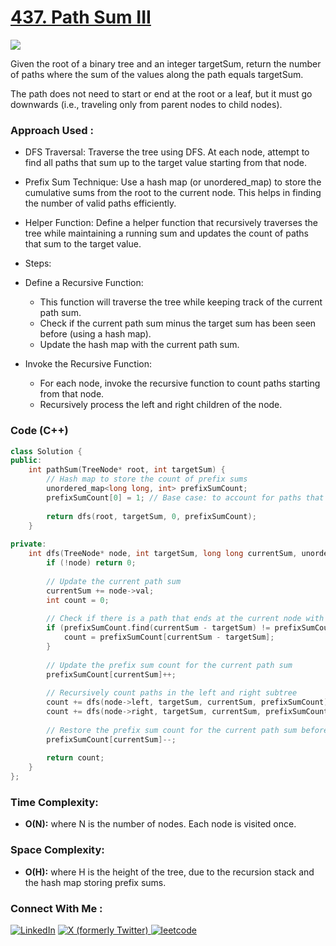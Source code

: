 # [437. Path Sum III](https://leetcode.com/problems/path-sum-iii/description/)

![](https://badgen.net/badge/Level/Medium/yellow)

Given the root of a binary tree and an integer targetSum, return the number of paths where the sum of the values along the path equals targetSum.

The path does not need to start or end at the root or a leaf, but it must go downwards (i.e., traveling only from parent nodes to child nodes).

### Approach Used :

-   DFS Traversal: Traverse the tree using DFS. At each node, attempt to find all paths that sum up to the target value starting from that node.
-   Prefix Sum Technique: Use a hash map (or unordered_map) to store the cumulative sums from the root to the current node. This helps in finding the number of valid paths efficiently.
-   Helper Function: Define a helper function that recursively traverses the tree while maintaining a running sum and updates the count of paths that sum to the target value.

-   Steps:
-   Define a Recursive Function:
    -   This function will traverse the tree while keeping track of the current path sum.
    -   Check if the current path sum minus the target sum has been seen before (using a hash map).
    -   Update the hash map with the current path sum.
-   Invoke the Recursive Function:
    -   For each node, invoke the recursive function to count paths starting from that node.
    -   Recursively process the left and right children of the node.

### Code (C++)

```cpp
class Solution {
public:
    int pathSum(TreeNode* root, int targetSum) {
        // Hash map to store the count of prefix sums
        unordered_map<long long, int> prefixSumCount;
        prefixSumCount[0] = 1; // Base case: to account for paths that exactly equal to targetSum
        
        return dfs(root, targetSum, 0, prefixSumCount);
    }
    
private:
    int dfs(TreeNode* node, int targetSum, long long currentSum, unordered_map<long long, int>& prefixSumCount) {
        if (!node) return 0;
        
        // Update the current path sum
        currentSum += node->val;
        int count = 0;
        
        // Check if there is a path that ends at the current node with sum equals to targetSum
        if (prefixSumCount.find(currentSum - targetSum) != prefixSumCount.end()) {
            count = prefixSumCount[currentSum - targetSum];
        }
        
        // Update the prefix sum count for the current path sum
        prefixSumCount[currentSum]++;
        
        // Recursively count paths in the left and right subtree
        count += dfs(node->left, targetSum, currentSum, prefixSumCount);
        count += dfs(node->right, targetSum, currentSum, prefixSumCount);
        
        // Restore the prefix sum count for the current path sum before going back up the tree
        prefixSumCount[currentSum]--;
        
        return count;
    }
};
```

### Time Complexity:
- **O(N):** where N is the number of nodes. Each node is visited once.

### Space Complexity:
- **O(H):** where H is the height of the tree, due to the recursion stack and the hash map storing prefix sums.

### Connect With Me : 

<a href="https://www.linkedin.com/in/shivam-ray-b4306524a/" target="_blank"><img src="https://img.shields.io/badge/LinkedIn-0077B5?style=for-the-badge&logo=linkedin&logoColor=white" alt="LinkedIn"></a>
<a href="https://x.com/rai_shivam11/" target="_blank"><img src="https://img.shields.io/badge/Twitter-1DA1F2?style=for-the-badge&logo=twitter&logoColor=white" alt="X (formerly Twitter)">
</a>
<a href="https://leetcode.com/u/shrunited0702/" target="_blank"><img src="https://img.shields.io/badge/LeetCode-000000?style=for-the-badge&logo=LeetCode&logoColor=#d16c06" alt="leetcode">
</a>